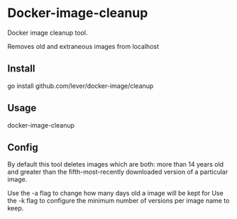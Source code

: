 # Docker-image-cleanup

Docker image cleanup tool.

Removes old and extraneous images from localhost

## Install

go install github.com/lever/docker-image/cleanup

## Usage

docker-image-cleanup

## Config

By default this tool deletes images which are both: more than 14 years old and greater than the fifth-most-recently downloaded version of a particular image.

Use the -a flag to change how many days old a image will be kept for
Use the -k flag to configure the minimum number of versions per image name to keep.
